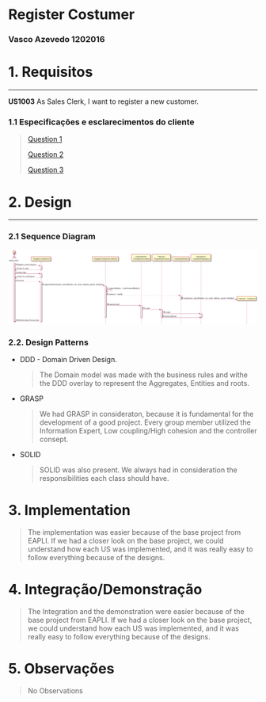 # Register Costumer
### Vasco Azevedo 1202016

# 1. Requisitos
_____
**US1003** As Sales Clerk, I want to register a new customer.

### 1.1 Especificações e esclarecimentos do cliente
> [Question 1](https://moodle.isep.ipp.pt/mod/forum/discuss.php?d=15754)
>
> [Question 2](https://moodle.isep.ipp.pt/mod/forum/discuss.php?d=15749)
>
> [Question 3](https://moodle.isep.ipp.pt/mod/forum/discuss.php?d=15531)


# 2. Design
_____

### 2.1 Sequence Diagram

![Register Costumer](SD_RegisterCostumer.png)

### 2.2. Design Patterns

* DDD - Domain Driven Design.
  > The Domain model was made with the business rules and withe the DDD overlay to represent the Aggregates, Entities and roots.

* GRASP
  > We had GRASP in consideraton, because it is fundamental for the development of a good project.
  >Every group member utilized the Information Expert, Low coupling/High cohesion and the controller consept.

* SOLID

  > SOLID was also present. We always had in consideration the responsibilities each class should have.

# 3. Implementation

> The implementation was easier because of the base project from EAPLI. If we had a closer look on the base project, we could
> understand how each US was implemented, and it was really easy to follow everything because of the designs.
# 4. Integração/Demonstração

> The Integration and the demonstration were easier because of the base project from EAPLI. If we had a closer look on the base project, we could
> understand how each US was implemented, and it was really easy to follow everything because of the designs.

# 5. Observações
> No Observations


